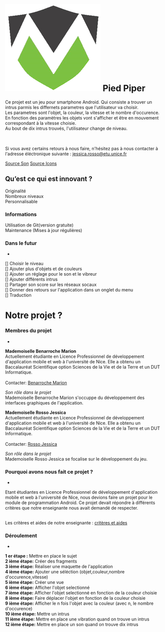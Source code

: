 
![alt tag](https://github.com/jessica-marion/ProjetAndroid/blob/master/logo_projet_android.png)
Pied Piper
==
Ce projet est un jeu pour smartphone Android.
Qui consiste a trouver un intrus parmis les differnets parametres que l'utilisateur 
va choisir. <br/>
Les parametres sont l'objet, la couleur, la vitesse et le nombre d'occurence.
En fonction des paramètres les objets vont s'afficher et être en mouvement 
correspondant à la vitesse choisie.<br/>
Au bout de dix intrus trouvés, l'utilisateur change de niveau. 

<br/>
<br/>
Si vous avez certains retours à nous faire, n'hésitez pas à nous contacter à l'adresse éléctronique suivante : 
<A HREF="jessica.rosso@etu.unice.fr">jessica.rosso@etu.unice.fr</A>

 
[Source Son](http://www.sound-fishing.net/bruitages_bruitages-debiles.html)
[Source Icons](http://www.flaticon.com/)

Qu’est ce qui est innovant ?
-
Originalité <br/>
Nombreux niveaux <br/>
Personnalisable <br/>


### Informations #
Utilisation de Git(version gratuite)<br/>
Maintenance (Mises à jour régulières)<br/>




### Dans le futur #
-
[] Choisir le niveau <br/>
[] Ajouter plus d'objets et de couleurs <br/>
[] Ajouter un réglage pour le son et le vibreur <br/>
[] Ajouter différents intrus <br/>
[] Partager son score sur les réseaux socaux <br/>
[] Donner des retours sur l'application dans un onglet du menu <br/>
[] Traduction <br/>


Notre projet ?
==
### Membres du projet #
-
<b>Mademoiselle Benarroche Marion</b><br/>
Actuellement étudiante en Licence Professionnel de développement d'application mobile et web à l'université de Nice. 
Elle a obtenu un Baccalauréat Scientifique option Sciences de la Vie et de la Terre et un DUT Informatique.<br/><br/>
Contacter: [Benarroche Marion](https://www.facebook.com/mbenarroche?fref=ts "Facebook Benarroche Marion")

<i>Son rôle dans le projet </i><br/>
Mademoiselle Benarroche Marion s'occuppe du développement des interfaces graphiques de l'application.

<b>Mademoiselle Rosso Jessica</b><br/>
Actuellement étudiante en Licence Professionnel de développement d'application mobile et web à l'université de Nice. 
Elle a obtenu un Baccalauréat Scientifique option Sciences de la Vie et de la Terre et un DUT Informatique.<br/><br/>
Contacter: [Rosso Jessica](https://www.facebook.com/jessica.rosso.5 "Facebook Rosso Jessica")

<i>Son rôle dans le projet</i><br/>
 Mademoiselle Rosso Jessica se focalise sur le développement du jeu.


### Pourquoi avons nous fait ce projet ? #
-
Etant étudiantes en Licence Professionnel de développement d'application mobile et web à l'université de Nice, 
nous devions faire un projet pour le module de programmation Android. Ce projet devait répondre à différents 
critères que notre enseignante nous avait demandé de respecter. <br/><br/>

Les critères et aides de notre enseignante : [critères et aides](http://machada.fr/courses/android_project.pdf "sujet")


### Déroulement #
-
<b>1 er étape :</b> Mettre en place le sujet <br/>
<b>2 ième étape:</b> Créer des fragments <br/>
<b>3 ième étape:</b> Réaliser une maquette de l'application <br/>
<b>4 ième étape:</b> Ajouter une séléction (objet,couleur,nombre d'occurence,vitesse) <br/>
<b>5 ième étape:</b> Créer une vue  <br/>
<b>6 ième étape:</b> Afficher l'objet selectionné <br/>
<b>7 ième étape:</b> Afficher l'objet selectionné en fonction de la couleur choisie <br/>
<b>8 ième étape:</b> Faire déplacer l'objet en fonction de la couleur choisie <br/>
<b>9 ième étape:</b> Afficher le n fois l'objet avec la couleur (avec n, le nombre d'occurence) <br/>
<b>10 ième étape:</b> Mettre un intrus <br/>
<b>11 ième étape:</b> Mettre en place une vibration quand on trouve un intrus <br/>
<b>12 ième étape:</b> Mettre en place un son quand on trouve dix intrus <br/>
